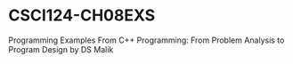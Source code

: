 # CSCI124-CH08EXS
Programming Examples From C++ Programming: From Problem Analysis to Program Design by DS Malik
